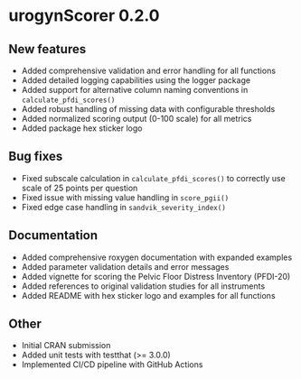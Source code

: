 # urogynScorer 0.2.0

## New features
* Added comprehensive validation and error handling for all functions
* Added detailed logging capabilities using the logger package
* Added support for alternative column naming conventions in `calculate_pfdi_scores()`
* Added robust handling of missing data with configurable thresholds
* Added normalized scoring output (0-100 scale) for all metrics
* Added package hex sticker logo

## Bug fixes
* Fixed subscale calculation in `calculate_pfdi_scores()` to correctly use scale of 25 points per question
* Fixed issue with missing value handling in `score_pgii()`
* Fixed edge case handling in `sandvik_severity_index()`

## Documentation
* Added comprehensive roxygen documentation with expanded examples
* Added parameter validation details and error messages
* Added vignette for scoring the Pelvic Floor Distress Inventory (PFDI-20)
* Added references to original validation studies for all instruments
* Added README with hex sticker logo and examples for all functions

## Other
* Initial CRAN submission
* Added unit tests with testthat (>= 3.0.0)
* Implemented CI/CD pipeline with GitHub Actions
